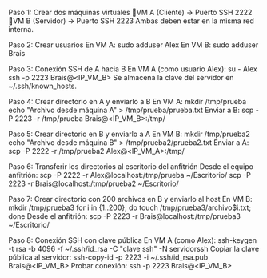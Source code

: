 Paso 1: Crear dos máquinas virtuales
VM A (Cliente) → Puerto SSH 2222
VM B (Servidor) → Puerto SSH 2223
Ambas deben estar en la misma red interna.

Paso 2: Crear usuarios
En VM A:
sudo adduser Alex
En VM B:
sudo adduser Brais

Paso 3: Conexión SSH de A hacia B
En VM A (como usuario Alex):
su - Alex
ssh -p 2223 Brais@<IP_VM_B>
Se almacena la clave del servidor en ~/.ssh/known_hosts.

Paso 4: Crear directorio en A y enviarlo a B
En VM A:
mkdir /tmp/prueba
echo "Archivo desde máquina A" > /tmp/prueba/prueba.txt
Enviar a B:
scp -P 2223 -r /tmp/prueba Brais@<IP_VM_B>:/tmp/

Paso 5: Crear directorio en B y enviarlo a A
En VM B:
mkdir /tmp/prueba2
echo "Archivo desde máquina B" > /tmp/prueba2/prueba2.txt
Enviar a A:
scp -P 2222 -r /tmp/prueba2 Alex@<IP_VM_A>:/tmp/

Paso 6: Transferir los directorios al escritorio del anfitrión
Desde el equipo anfitrión:
scp -P 2222 -r Alex@localhost:/tmp/prueba ~/Escritorio/
scp -P 2223 -r Brais@localhost:/tmp/prueba2 ~/Escritorio/

Paso 7: Crear directorio con 200 archivos en B y enviarlo al host
En VM B:
mkdir /tmp/prueba3
for i in {1..200}; do touch /tmp/prueba3/archivo$i.txt; done
Desde el anfitrión:
scp -P 2223 -r Brais@localhost:/tmp/prueba3 ~/Escritorio/

Paso 8: Conexión SSH con clave pública
En VM A (como Alex):
ssh-keygen -t rsa -b 4096 -f ~/.ssh/id_rsa -C "clave ssh" -N servidorssh
Copiar la clave pública al servidor:
ssh-copy-id -p 2223 -i ~/.ssh/id_rsa.pub Brais@<IP_VM_B>
Probar conexión:
ssh -p 2223 Brais@<IP_VM_B>


